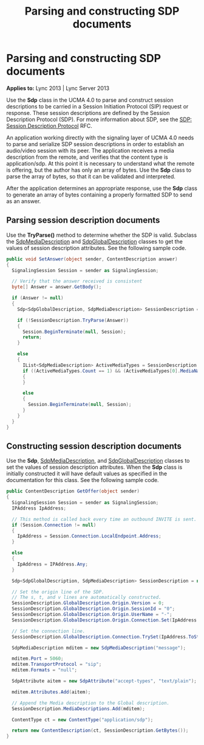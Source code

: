 ﻿---
title: Parsing and constructing SDP documents
TOCTitle: Parsing and constructing SDP documents
ms:assetid: 3294209a-0e26-4257-827a-868d6332311f
ms:mtpsurl: https://msdn.microsoft.com/en-us/library/Dn466060(v=office.15)
ms:contentKeyID: 57103053
ms.date: 07/25/2014
mtps_version: v=office.15
dev_langs:
- csharp
---

# Parsing and constructing SDP documents


**Applies to:** Lync 2013 | Lync Server 2013

Use the **Sdp** class in the UCMA 4.0 to parse and construct session descriptions to be carried in a Session Initiation Protocol (SIP) request or response. These session descriptions are defined by the Session Description Protocol (SDP). For more information about SDP, see the [SDP: Session Description Protocol](http://go.microsoft.com/fwlink/?linkid=83129) RFC.

An application working directly with the signaling layer of UCMA 4.0 needs to parse and serialize SDP session descriptions in order to establish an audio/video session with its peer. The application receives a media description from the remote, and verifies that the content type is application/sdp. At this point it is necessary to understand what the remote is offering, but the author has only an array of bytes. Use the **Sdp** class to parse the array of bytes, so that it can be validated and interpreted.

After the application determines an appropriate response, use the **Sdp** class to generate an array of bytes containing a properly formatted SDP to send as an answer.

## Parsing session description documents

Use the **TryParse()** method to determine whether the SDP is valid. Subclass the [SdpMediaDescription](https://msdn.microsoft.com/en-us/library/hh383755\(v=office.15\)) and [SdpGlobalDescription](https://msdn.microsoft.com/en-us/library/hh385124\(v=office.15\)) classes to get the values of session description attributes. See the following sample code.

``` csharp
public void SetAnswer(object sender, ContentDescription answer)
{
  SignalingSession Session = sender as SignalingSession;

  // Verify that the answer received is consistent
  byte[] Answer = answer.GetBody();

  if (Answer != null)
  {
    Sdp<SdpGlobalDescription, SdpMediaDescription> SessionDescription = new Sdp<SdpGlobalDescription, SdpMediaDescription>();

    if (!SessionDescription.TryParse(Answer))
    {
      Session.BeginTerminate(null, Session);
      return;
    }

    else
    {
      IList<SdpMediaDescription> ActiveMediaTypes = SessionDescription.MediaDescriptions;
      if ((ActiveMediaTypes.Count == 1) && (ActiveMediaTypes[0].MediaName.Equals("audio", StringComparison.Ordinal)) && (ActiveMediaTypes[0].Port > 0) && (ActiveMediaTypes[0].TransportProtocol.Equals("sip", StringComparison.OrdinalIgnoreCase)))
      {
      }

      else
      {
        Session.BeginTerminate(null, Session);
      }
    }
  }
}
```

## Constructing session description documents

Use the **Sdp**, [SdpMediaDescription](https://msdn.microsoft.com/en-us/library/hh383755\(v=office.15\)), and [SdpGlobalDescription](https://msdn.microsoft.com/en-us/library/hh385124\(v=office.15\)) classes to set the values of session description attributes. When the **Sdp** class is initially constructed it will have default values as specified in the documentation for this class. See the following sample code.

``` csharp
public ContentDescription GetOffer(object sender)
{
  SignalingSession Session = sender as SignalingSession;
  IPAddress IpAddress;

  // This method is called back every time an outbound INVITE is sent.
  if (Session.Connection != null)
  {
    IpAddress = Session.Connection.LocalEndpoint.Address;
  }

  else
  {
    IpAddress = IPAddress.Any;
  }

  Sdp<SdpGlobalDescription, SdpMediaDescription> SessionDescription = new Sdp<SdpGlobalDescription, SdpMediaDescription>();

  // Set the origin line of the SDP.
  // The s, t, and v lines are automatically constructed.
  SessionDescription.GlobalDescription.Origin.Version = 0;
  SessionDescription.GlobalDescription.Origin.SessionId = "0";
  SessionDescription.GlobalDescription.Origin.UserName = "-";
  SessionDescription.GlobalDescription.Origin.Connection.Set(IpAddress.ToString());

  // Set the connection line.
  SessionDescription.GlobalDescription.Connection.TrySet(IpAddress.ToString());

  SdpMediaDescription mditem = new SdpMediaDescription("message");

  mditem.Port = 5060;
  mditem.TransportProtocol = "sip";
  mditem.Formats = "null";

  SdpAttribute aitem = new SdpAttribute("accept-types", "text/plain");

  mditem.Attributes.Add(aitem);

  // Append the Media description to the Global description.
  SessionDescription.MediaDescriptions.Add(mditem);

  ContentType ct = new ContentType("application/sdp");

  return new ContentDescription(ct, SessionDescription.GetBytes());
}
```

